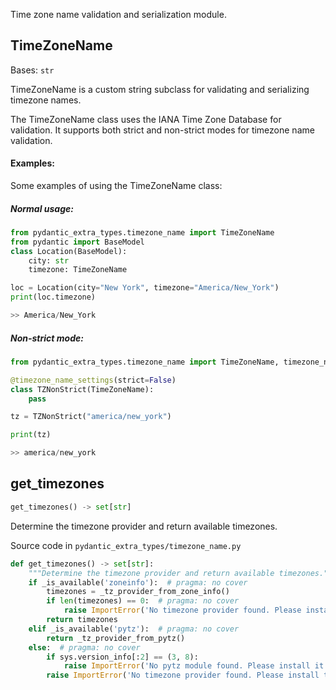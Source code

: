 Time zone name validation and serialization module.

## TimeZoneName

Bases: `str`

TimeZoneName is a custom string subclass for validating and serializing timezone names.

The TimeZoneName class uses the IANA Time Zone Database for validation. It supports both strict and non-strict modes for timezone name validation.

#### Examples:

Some examples of using the TimeZoneName class:

##### Normal usage:

```python
from pydantic_extra_types.timezone_name import TimeZoneName
from pydantic import BaseModel
class Location(BaseModel):
    city: str
    timezone: TimeZoneName

loc = Location(city="New York", timezone="America/New_York")
print(loc.timezone)

>> America/New_York

```

##### Non-strict mode:

```python
from pydantic_extra_types.timezone_name import TimeZoneName, timezone_name_settings

@timezone_name_settings(strict=False)
class TZNonStrict(TimeZoneName):
    pass

tz = TZNonStrict("america/new_york")

print(tz)

>> america/new_york

```

## get_timezones

```python
get_timezones() -> set[str]

```

Determine the timezone provider and return available timezones.

Source code in `pydantic_extra_types/timezone_name.py`

```python
def get_timezones() -> set[str]:
    """Determine the timezone provider and return available timezones."""
    if _is_available('zoneinfo'):  # pragma: no cover
        timezones = _tz_provider_from_zone_info()
        if len(timezones) == 0:  # pragma: no cover
            raise ImportError('No timezone provider found. Please install tzdata with "pip install tzdata"')
        return timezones
    elif _is_available('pytz'):  # pragma: no cover
        return _tz_provider_from_pytz()
    else:  # pragma: no cover
        if sys.version_info[:2] == (3, 8):
            raise ImportError('No pytz module found. Please install it with "pip install pytz"')
        raise ImportError('No timezone provider found. Please install tzdata with "pip install tzdata"')

```
